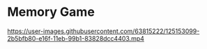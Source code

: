 # Memory Game



https://user-images.githubusercontent.com/63815222/125153099-2b5bfb80-e16f-11eb-99b1-83828dcc4403.mp4



